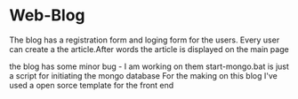 # Web-Blog
The blog has a registration form and loging form for the users.
Every user can create a the article.After words the article is displayed on the main page 

the blog has some minor bug - I am working on them 
start-mongo.bat is just a script for initiating the mongo database
For the making on this blog I've used a open sorce template for the front end

